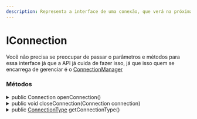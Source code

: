 ```yaml
---
description: Representa a interface de uma conexão, que verá na próxima seção
---
```


# IConnection

Você não precisa se preocupar de passar o parâmetros e métodos para essa interface já que a API já cuida de fazer isso, já que isso quem se encarrega de gerenciar é o [ConnectionManager](../../doc/classes/connectionmanager.md)

### Métodos

<details>

<summary>public Connection openConnection()</summary>

Método responsável por abrir a conexão com o [conector do banco de dados](conectores/)

<mark style="color:red;">Erros</mark>:

* <mark style="color:red;">SQLException</mark>: Ocorre por algum erro ao tenta abrir a conexão com o banco de dados
* <mark style="color:red;">ClassNotFoundException</mark>: Ocorre quando o driver do banco de dados não foi encontrado

</details>

<details>

<summary>public void closeConnection(Connection connection)</summary>

Método responsável por fechar a conexão com o [conector do banco de dados](conectores/)\
\
<mark style="color:red;">**Erros**</mark>:

* <mark style="color:red;">SQLException</mark> : Ocorre quando há um problema durante o encerramento da conexão com o banco de dados

</details>

<details>

<summary>public <a href="../../doc/enums/connectiontype.md">ConnectionType</a> getConnectionType()</summary>

Retorna o [ConnectionType](iconnection.md#public-connectiontype-getconnectiontype) correspondente ao [conector de banco de dados](conectores/) usado

</details>
